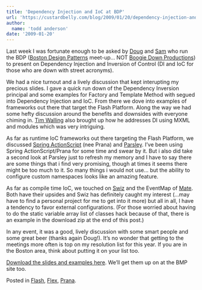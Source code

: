 ```yaml
---
title: 'Dependency Injection and IoC at BDP'
url: 'https://custardbelly.com/blog/2009/01/20/dependency-injection-and-ioc-at-bdp/'
author:
  name: 'todd anderson'
date: '2009-01-20'
---
```


Last week I was fortunate enough to be asked by [Doug](http://www.forestandthetrees.com/) and [Sam](http://blog.pixelconsumption.com/) who run the BDP ([Boston Design Patterns](http://www.forestandthetrees.com/designPatterns/) meet-up… NOT [Boogie Down Productions](http://assets.mog.com/pictures/wikipedia/3817/Boogiedownproductions.jpg)) to present on Dependency Injection and Inversion of Control (DI and IoC for those who are down with street acronyms). 

We had a nice turnout and a lively discussion that kept interupting my precious slides. I gave a quick run down of the Dependency Inversion principal and some examples for Factory and Template Method with segued into Dependency Injection and IoC. From there we dove into examples of frameworks out there that target the Flash Platform. Along the way we had some hefty discussion around the benefits and downsides with everyone chiming in. [Tim Walling](http://www.timwalling.com/) also brought up how he addresses DI using MXML and modules which was very intriguing.

As far as runtime IoC frameworks out there targeting the Flash Platform, we discussed [Spring ActionScript](http://www.herrodius.com/blog/157) (nee Prana) and [Parsley](http://www.spicefactory.org/parsley/). I’ve been using Spring ActionScript/Prana for some time and swear by it. But i also did take a second look at Parsley just to refresh my memory and I have to say there are some things that i find very promising, though at times it seems there might be too much to it. So many things i would not use… but the ability to configure custom namespaces looks like an amazing feature. 

As far as compile time IoC, we touched on [Swiz](http://code.google.com/p/swizframework/) and the EventMap of [Mate](http://mate.asfusion.com/). Both have their upsides and Swiz has definitely caught my interest (…may have to find a personal project for me to get into it more) but all in all, I have a tendency to favor external configurations. (For those worried about having to do the static variable array list of classes hack because of that, there is an example in the download zip at the end of this post.)

In any event, it was a good, lively discussion with some smart people and some great beer (thanks again Doug!). It’s no wonder that getting to the meetings more often is top on my resolution list for this year. If you are in the Boston area, think about putting it on your list too.

[Download the slides and examples here](https://custardbelly.com/downloads/BDP.zip). We’ll get them up on at the BMP site too.

Posted in [Flash](https://custardbelly.com/blog/category/flash/), [Flex](https://custardbelly.com/blog/category/flex/), [Prana](https://custardbelly.com/blog/category/prana/).
